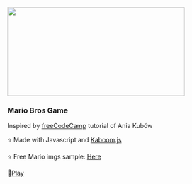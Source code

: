 <img src="https://numerocero.es/wp-content/uploads/2019/02/curiosidades-super-mario-bros.jpg" width="400" height="200" />

### Mario Bros Game

Inspired by [freeCodeCamp](https://www.freecodecamp.org/) tutorial of Ania Kubów

⭐
Made with Javascript and [Kaboom.js](https://kaboomjs.com/)

⭐
Free Mario imgs sample: [Here](https://imgur.com/a/F8Jkryq)

🍄[Play](http://www.alicianunez.net/mariobros/)
